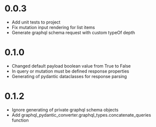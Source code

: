 # 0.0.3
- Add unit tests to project
- Fix mutation input rendering for list items
- Generate graphql schema request with custom typeOf depth

# 0.1.0
- Changed default payload boolean value from True to False
- In query or mutation must be defined response properties
- Generating of pydantic dataclasses for response parsing

# 0.1.2
- Ignore generating of private graphql schema objects
- Add graphql_pydantic_converter.graphql_types.concatenate_queries function